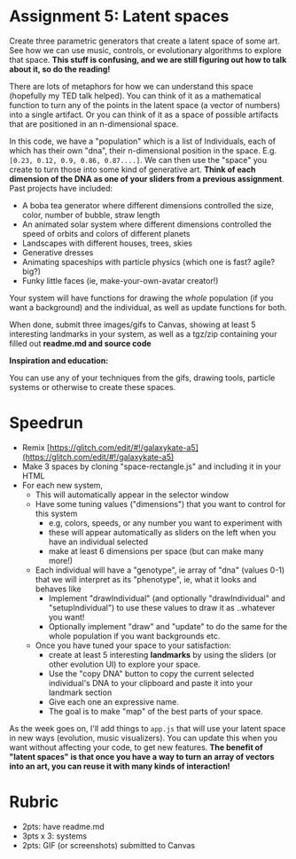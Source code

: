 Assignment 5: Latent spaces
==========================

Create three parametric generators that create a latent space of some art.  See how we can use music, controls, or evolutionary algorithms to explore that space.  **This stuff is confusing, and we are still figuring out how to talk about it, so do the reading!**

There are lots of metaphors for how we can understand this space (hopefully my TED talk helped). You can think of it as a mathematical function to turn any of the points in the latent space (a vector of numbers) into a single artifact.  Or you can think of it as a space of possible artifacts that are positioned in an n-dimensional space.  

In this code, we have a "population" which is a list of Individuals, each of which has their own "dna", their n-dimensional position in the space.  E.g. `[0.23, 0.12, 0.9, 0.86, 0.87....]`.  We can then use the "space" you create to turn those into some kind of generative art.  **Think of each dimension of the DNA as one of your sliders from a previous assignment**.  Past projects have included:

* A boba tea generator where different dimensions controlled the size, color, number of bubble, straw length
* An animated solar system where different dimensions controlled the speed of orbits and colors of different planets
* Landscapes with different houses, trees, skies
* Generative dresses 
* Animating spaceships with particle physics (which one is fast? agile? big?)
* Funky little faces (ie, make-your-own-avatar creator!)

Your system will have functions for drawing the *whole* population (if you want a background) and the individual, as well as update functions for both.

When done, submit three images/gifs to Canvas, showing at least 5 interesting landmarks in your system, as well as a tgz/zip containing your filled out **readme.md and source code**

**Inspiration and education:**

You can use any of your techniques from the gifs, drawing tools, particle systems or otherwise to create these spaces.


Speedrun
========

*   Remix [https://glitch.com/edit/#!/galaxykate-a5](https://glitch.com/edit/#!/galaxykate-a5)
*   Make 3 spaces by cloning "space-rectangle.js" and including it in your HTML
* For each new system, 
  * This will automatically appear in the selector window
  * Have some tuning values ("dimensions") that you want to control for this system
    * e.g, colors, speeds, or any number you want to experiment with
    * these will appear automatically as sliders on the left when you have an individual selected
    * make at least 6 dimensions per space (but can make many more!)
  * Each individual will have a "genotype", ie array of "dna" (values 0-1) that we will interpret as its "phenotype", ie, what it looks and behaves like
    * Implement "drawIndividual" (and optionally "drawIndividual" and "setupIndividual") to use these values to draw it as ..whatever you want!
     * Optionally implement "draw" and "update" to do the same for the whole population if you want backgrounds etc.
  * Once you have tuned your space to your satisfaction:
    * create at least 5 interesting **landmarks** by using the sliders (or other evolution UI) to explore your space.
    * Use the "copy DNA" button to copy the current selected individual's DNA to your clipboard and paste it into your landmark section
    * Give each one an expressive name. 
    * The goal is to make "map" of the best parts of your space.
  
As the week goes on, I'll add things to `app.js` that will use your latent space in new ways (evolution, music visualizers).  You can update this when you want without affecting your code, to get new features.  **The benefit of "latent spaces" is that once you have a way to turn an array of vectors into an art, you can reuse it with many kinds of interaction!**

Rubric
======

*   2pts: have readme.md
*   3pts x 3: systems
*   2pts: GIF (or screenshots) submitted to Canvas

